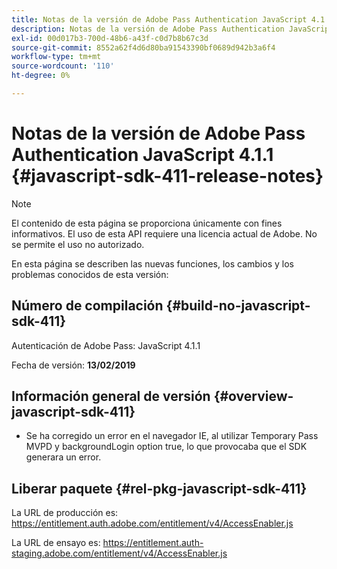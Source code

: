 ```yaml
---
title: Notas de la versión de Adobe Pass Authentication JavaScript 4.1.1
description: Notas de la versión de Adobe Pass Authentication JavaScript 4.1.1
exl-id: 00d017b3-700d-48b6-a43f-c0d7b8b67c3d
source-git-commit: 8552a62f4d6d80ba91543390bf0689d942b3a6f4
workflow-type: tm+mt
source-wordcount: '110'
ht-degree: 0%

---
```


# Notas de la versión de Adobe Pass Authentication JavaScript 4.1.1 {#javascript-sdk-411-release-notes}

>[!NOTE]
>
>El contenido de esta página se proporciona únicamente con fines informativos. El uso de esta API requiere una licencia actual de Adobe. No se permite el uso no autorizado.

En esta página se describen las nuevas funciones, los cambios y los problemas conocidos de esta versión:

## Número de compilación {#build-no-javascript-sdk-411}

Autenticación de Adobe Pass: JavaScript 4.1.1

Fecha de versión: **13/02/2019**


## Información general de versión {#overview-javascript-sdk-411}

* Se ha corregido un error en el navegador IE, al utilizar Temporary Pass MVPD y backgroundLogin option true, lo que provocaba que el SDK generara un error.


## Liberar paquete {#rel-pkg-javascript-sdk-411}

La URL de producción es: https://entitlement.auth.adobe.com/entitlement/v4/AccessEnabler.js

La URL de ensayo es: https://entitlement.auth-staging.adobe.com/entitlement/v4/AccessEnabler.js
